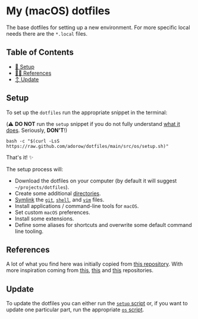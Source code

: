 My (macOS) dotfiles
===================

The base dotfiles for setting up a new environment. 
For more specific local needs there are the `*.local` files.

Table of Contents
-----------------

* [🔧 Setup](#setup)
* [🧑‍💻 References](#references)
* [↕️  Update](#update)

Setup
-----

To set up the `dotfiles` run the appropriate snippet in the terminal:

(⚠️  **DO NOT** run the `setup` snippet if you do not fully understand
[what it does][setup]. Seriously, **DON'T**!)

`bash -c "$(curl -LsS https://raw.github.com/adorow/dotfiles/main/src/os/setup.sh)"`

That's it! ✨

The setup process will:

* Download the dotfiles on your computer (by default it will suggest `~/projects/dotfiles`).
* Create some additional [directories][dirs].
* [Symlink][symlink] the [`git`][git], [`shell`][shell], and [`vim`][vim] files.
* Install applications / command-line tools for `macOS`.
* Set custom `macOS` preferences.
* Install some extensions.
* Define some aliases for shortcuts and overwrite some default command line tooling.

References
----------

A lot of what you find here was initially copied from [this repository][alrra-dotfiles].
With more inspiration coming from [this][kevinsuttle-macosdefaults], [this][jonathangin52-dotfiles] and [this][awesome-dotfiles] repositories.

Update
------

To update the dotfiles you can either run the [`setup` script][setup]
or, if you want to update one particular part, run the appropriate
[`os` script](src/os).

<!-- Link labels: -->
[alrra-dotfiles]: https://github.com/alrra/dotfiles
[awesome-dotfiles]: https://github.com/webpro/awesome-dotfiles
[dirs]: src/os/create_directories.sh
[git]: src/git
[jonathangin52-dotfiles]: https://github.com/JonathanGin52/dotfiles
[kevinsuttle-macosdefaults]: https://github.com/kevinSuttle/macOS-Defaults
[setup]: src/os/setup.sh
[shell]: src/shell
[symlink]: src/os/create_symbolic_links.sh
[vim]: src/vim
